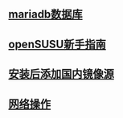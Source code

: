 ## [mariadb数据库](/openSUSE15.0/mariadb.md)
## [openSUSU新手指南](https://opensuse-guide.ustclug.org/)
## [安装后添加国内镜像源](/openSUSE15.0/安装.md)
## [网络操作](网络方面.md)
